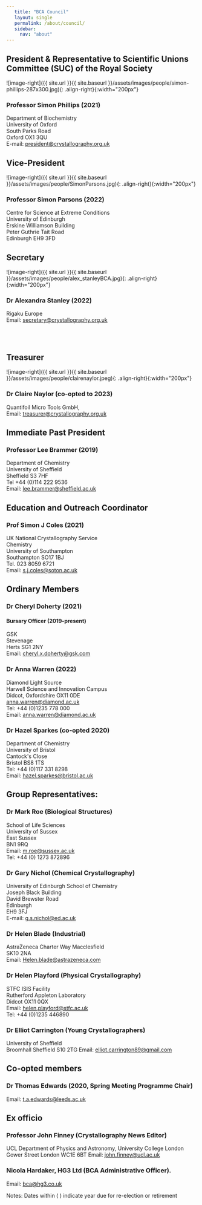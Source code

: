 ```yaml
---
   title: "BCA Council"
   layout: single
   permalink: /about/council/
   sidebar:
     nav: "about"
---
```


## President & Representative to Scientific Unions Committee (SUC) of the Royal Society
![image-right]({{ site.url }}{{ site.baseurl }}/assets/images/people/simon-phillips-287x300.jpg){: .align-right}{:width="200px"}
### Professor Simon Phillips (2021)  
Department of Biochemistry  
University of Oxford  
South Parks Road  
Oxford OX1 3QU  
E-mail: president@crystallography.org.uk

 
## Vice-President
![image-right]({{ site.url }}{{ site.baseurl }}/assets/images/people/SimonParsons.jpg){: .align-right}{:width="200px"}
### Professor Simon Parsons (2022)  
Centre for Science at Extreme Conditions  
University of Edinburgh  
Erskine Williamson Building  
Peter Guthrie Tait Road  
Edinburgh EH9 3FD

## Secretary
![image-right]({{ site.url }}{{ site.baseurl }}/assets/images/people/alex_stanleyBCA.jpg){: .align-right}{:width="200px"}
### Dr Alexandra Stanley (2022)  
Rigaku Europe  
Email: secretary@crystallography.org.uk 

<br>

<br>
  

## Treasurer
![image-right]({{ site.url }}{{ site.baseurl }}/assets/images/people/clairenaylor.jpeg){: .align-right}{:width="200px"}
### Dr Claire Naylor (co-opted to 2023)
Quantifoil Micro Tools GmbH,  
Email: treasurer@crystallography.org.uk

 
## Immediate Past President
### Professor Lee Brammer (2019)  
Department of Chemistry  
University of Sheffield  
Sheffield S3 7HF  
Tel +44 (0)114 222 9536  
Email: lee.brammer@sheffield.ac.uk

## Education and Outreach Coordinator
### Prof Simon J Coles (2021)  
UK National Crystallography Service  
Chemistry  
University of Southampton  
Southampton SO17 1BJ  
Tel. 023 8059 6721  
Email: s.j.coles@soton.ac.uk


## Ordinary Members

### Dr Cheryl Doherty (2021) 
#### Bursary Officer (2019-present)
GSK  
Stevenage  
Herts SG1 2NY  
Email: cheryl.x.doherty@gsk.com

### Dr Anna Warren (2022)
Diamond Light Source  
Harwell Science and Innovation Campus  
Didcot, Oxfordshire OX11 0DE  
anna.warren@diamond.ac.uk  
Tel: +44 (0)1235 778 000  
Email: anna.warren@diamond.ac.uk
 
### Dr Hazel Sparkes (co-opted 2020)
Department of Chemistry  
University of Bristol  
Cantock's Close  
Bristol BS8 1TS  
Tel: +44 (0)117 331 8298  
Email: hazel.sparkes@bristol.ac.uk
 
## Group Representatives:
### Dr Mark Roe (Biological Structures)
School of Life Sciences  
University of Sussex  
East Sussex  
BN1 9RQ  
Email: m.roe@sussex.ac.uk    
Tel: +44 (0) 1273 872896

 
### Dr Gary Nichol (Chemical Crystallography)
University of Edinburgh School of Chemistry  
Joseph Black Building  
David Brewster Road  
Edinburgh  
EH9 3FJ  
E-mail: g.s.nichol@ed.ac.uk

 
### Dr Helen Blade (Industrial)
AstraZeneca 
Charter Way 
Macclesfield  
SK10 2NA  
Email: Helen.blade@astrazeneca.com

 
### Dr Helen Playford (Physical Crystallography)
STFC ISIS Facility  
Rutherford Appleton Laboratory  
Didcot OX11 0QX  
Email: helen.playford@stfc.ac.uk  
Tel: +44 (0)1235 446890
 
### Dr Elliot Carrington (Young Crystallographers)
University of Sheffield  
Broomhall
Sheffield
S10 2TG
Email: elliot.carrington89@gmail.com

 

## Co-opted members
### Dr Thomas Edwards (2020, Spring Meeting Programme Chair)
Email: t.a.edwards@leeds.ac.uk



 
## Ex officio
### Professor John Finney (Crystallography News Editor)
UCL 
Department of Physics and Astronomy, 
University College London 
Gower Street 
London 
WC1E 6BT
Email: john.finney@ucl.ac.uk

### Nicola Hardaker, HG3 Ltd (BCA Administrative Officer).
Email: bca@hg3.co.uk



Notes: Dates within ( ) indicate year due for re-election or retirement

